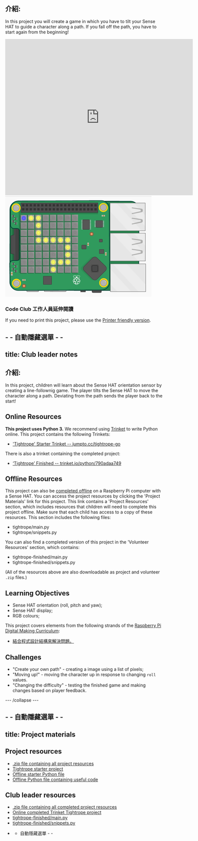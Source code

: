 ## 介紹:

In this project you will create a game in which you have to tilt your Sense HAT to guide a character along a path. If you fall off the path, you have to start again from the beginning!

<div class="trinket">
  <iframe src="https://trinket.io/embed/python/790adaa749?outputOnly=true&start=result" width="600" height="500" frameborder="0" marginwidth="0" marginheight="0" allowfullscreen mark="crwd-mark">
</iframe> <img src="images/tightrope-final.png" />
</div>

### Code Club 工作人員延伸閱讀

If you need to print this project, please use the [Printer friendly version](https://projects.raspberrypi.org/en/projects/tightrope/print).

## - - 自動隱藏選單 - -

## title: Club leader notes

## 介紹:

In this project, children will learn about the Sense HAT orientation sensor by creating a line-follownig game. The player tilts the Sense HAT to move the character along a path. Deviating from the path sends the player back to the start!

## Online Resources

**This project uses Python 3.** We recommend using [Trinket](https://trinket.io/) to write Python online. This project contains the following Trinkets:

* ['Tightrope' Starter Trinket -- jumpto.cc/tightrope-go](http://jumpto.cc/tightrope-go)

There is also a trinket containing the completed project:

* [‘Tightrope’ Finished -- trinket.io/python/790adaa749](https://trinket.io/python/790adaa749)

## Offline Resources

This project can also be [completed offline](https://www.codeclubprojects.org/en-GB/resources/physical-sense-hat/) on a Raspberry Pi computer with a Sense HAT. You can access the project resources by clicking the 'Project Materials' link for this project. This link contains a 'Project Resources' section, which includes resources that children will need to complete this project offline. Make sure that each child has access to a copy of these resources. This section includes the following files:

* tightrope/main.py
* tightrope/snippets.py

You can also find a completed version of this project in the 'Volunteer Resources' section, which contains:

* tightrope-finished/main.py
* tightrope-finished/snippets.py

(All of the resources above are also downloadable as project and volunteer `.zip` files.)

## Learning Objectives

* Sense HAT orientation (roll, pitch and yaw);
* Sense HAT display;
* RGB colours;

This project covers elements from the following strands of the [Raspberry Pi Digital Making Curriculum](http://rpf.io/curriculum):

* [結合程式設計結構來解決問題。](https://www.raspberrypi.org/curriculum/programming/builder)

## Challenges

* "Create your own path" - creating a image using a list of pixels;
* "Moving up!" - moving the character up in response to changing `roll` values.
* "Changing the difficulty" - testing the finished game and making changes based on player feedback.

\--- /collapse \---

## - - 自動隱藏選單 - -

## title: Project materials

## Project resources

* [.zip file containing all project resources](resources/tightrope-project-resources.zip)
* [Tightrope starter project](http://jumpto.cc/tightrope-go)
* [Offline starter Python file](resources/tightrope-main.py)
* [Offline Python file containing useful code](resources/tightrope-snippets.py)

## Club leader resources

* [.zip file containing all completed project resources](resources/tightrope-volunteer-resources.zip)
* [Online completed Trinket Tightrope project](https://trinket.io/python/790adaa749)
* [tightrope-finished/main.py](resources/tightrope-finished-main.py)
* [tightrope-finished/snippets.py](resources/tightrope-finished-snippets.py)

- - 自動隱藏選單 - -